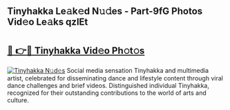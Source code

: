 ## Tinyhakka Le𝚊k𝚎d N𝚞𝚍es - Part-9fG Photos Vid𝚎o Le𝚊ks qzlEt

# <h2><a href="http://fbfrxs.evod.top/?m=Tinyhakka">🔗 👉🔴 Tinyhakka Vid𝚎o Ph𝚘t𝚘s</a></h2>

[![Tinyhakka N𝚞d𝚎s](https://i.imgur.com/8V9OHl7.gif)](http://fbfrxs.evod.top/?m=Tinyhakka)
Social media sensation Tinyhakka and multimedia artist, celebrated for disseminating dance and lifestyle content through viral dance challenges and brief videos. Distinguished individual Tinyhakka, recognized for their outstanding contributions to the world of arts and culture. 
